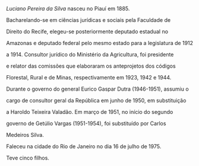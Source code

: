 

*Luciano Pereira da Silva* nasceu no Piauí em 1885.



Bacharelando-se em ciências jurídicas e sociais pela Faculdade de

Direito do Recife, elegeu-se posteriormente deputado estadual no

Amazonas e deputado federal pelo mesmo estado para a legislatura de 1912

a 1914. Consultor jurídico do Ministério da Agricultura, foi presidente

e relator das comissões que elaboraram os anteprojetos dos códigos

Florestal, Rural e de Minas, respectivamente em 1923, 1942 e 1944.



Durante o governo do general Eurico Gaspar Dutra (1946-1951), assumiu o

cargo de consultor geral da República em junho de 1950, em substituição

a Haroldo Teixeira Valadão. Em março de 1951, no início do segundo

governo de Getúlio Vargas (1951-1954), foi substituído por Carlos

Medeiros Silva.



Faleceu na cidade do Rio de Janeiro no dia 16 de julho de 1975.



Teve cinco filhos.



